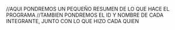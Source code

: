 //AQUI PONDREMOS UN PEQUEÑO RESUMEN DE LO QUE HACE EL PROGRAMA
//TAMBIEN PONDREMOS EL ID Y NOMBRE DE CADA INTEGRANTE, JUNTO CON LO QUE HIZO CADA QUIEN
